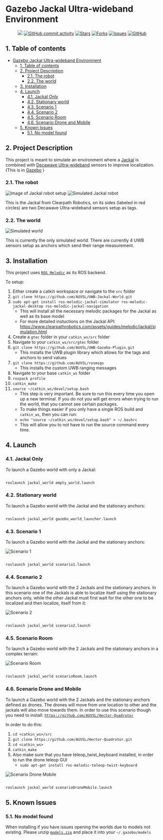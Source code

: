 # Gazebo Jackal Ultra-wideband Environment

<p align="center">
    <a href="https://github.com/AUVSL/UWB-Jackal-World/graphs/contributors" alt="Contributors">
        <img src="https://img.shields.io/github/contributors/AUVSL/UWB-Jackal-World" /></a>
    <a href="https://github.com/AUVSL/UWB-Jackal-World/pulse" alt="Activity">
        <img alt="GitHub commit activity" src="https://img.shields.io/github/commit-activity/m/AUVSL/UWB-Jackal-World"></a>
    <a href="https://github.com/AUVSL/UWB-Jackal-World/stargazers">
        <img alt="Stars" src="https://img.shields.io/github/stars/AUVSL/UWB-Jackal-World"></a>
    <a href="https://github.com/AUVSL/UWB-Jackal-World/network/members">
        <img alt="Forks" src="https://img.shields.io/github/forks/AUVSL/UWB-Jackal-World"></a>
    <a href="https://github.com/AUVSL/UWB-Jackal-World/issues">
        <img alt="Issues" src="https://img.shields.io/github/issues/AUVSL/UWB-Jackal-World"></a>
    <a href="./LICENSE" alt="Activity">
        <img alt="GitHub" src="https://img.shields.io/github/license/AUVSL/UWB-Jackal-World"></a>
</p>

## 1. Table of contents
- [Gazebo Jackal Ultra-wideband Environment](#gazebo-jackal-ultra-wideband-environment)
  - [1. Table of contents](#1-table-of-contents)
  - [2. Project Description](#2-project-description)
    - [2.1. The robot](#21-the-robot)
    - [2.2. The world](#22-the-world)
  - [3. Installation](#3-installation)
  - [4. Launch](#4-launch)
    - [4.1. Jackal Only](#41-jackal-only)
    - [4.2. Stationary world](#42-stationary-world)
    - [4.3. Scenario 1](#43-scenario-1)
    - [4.4. Scenario 2](#44-scenario-2)
    - [4.5. Scenario Room](#45-scenario-room)
    - [4.6. Scenario Drone and Mobile](#46-scenario-drone-and-mobile)
  - [5. Known Issues](#5-known-issues)
    -  [5.1. No model found](#51-no-model-found)


## 2. Project Description

This project is meant to simulate an environment where a [Jackal](https://clearpathrobotics.com/jackal-small-unmanned-ground-vehicle/) is combined with [Decawave Ultra-wideband](https://www.decawave.com/product/mdek1001-deployment-kit/) sensors to improve localization. (This is in [Gazebo](http://gazebosim.org/) )

### 2.1. The robot

![Image of Jackal robot setup](/images/real-robot.jpg)
![Simulated Jackal robot](/images/simulated-robot.jpg)

This is the Jackal from Clearpath Robotics, on its sides (labeled in red circles) are two Decawave Ultra-wideband sensors setup as tags.

### 2.2. The world

![Simulated world](images/default_gzclient_camera(1)-2021-03-02T23_27_44.583334.jpg)

This is currently the only simulated world. There are currently 4 UWB sensors setup as anchors which send their range measurement.

## 3. Installation

This project uses [`ROS Melodic`](http://wiki.ros.org/melodic) as its ROS backend.

To setup:

1. Either create a catkin workspace or navigate to the `src` folder
2. ```git clone https://github.com/AUVSL/UWB-Jackal-World.git```
3. `sudo apt-get install ros-melodic-jackal-simulator ros-melodic-jackal-desktop ros-melodic-jackal-navigation`
   - This will install all the necessary melodic packages for the Jackal as well as its base model
   - For more detailed instuctions on the Jackal API: https://www.clearpathrobotics.com/assets/guides/melodic/jackal/simulation.html
4. Create a `gtec` folder in your `catkin_ws/src` folder
5. Navigate to your `catkin_ws/src/gtec` folder
6. `git clone https://github.com/AUVSL/UWB-Gazebo-Plugin.git`
   - This installs the UWB plugin library which allows for the tags and anchors to send values
7. `git clone https://github.com/AUVSL/rosmsgs`
   - This installs the custom UWB ranging messages
8. Navigate to your base `catkin_ws` folder
9.  `rospack profile`
10. `catkin_make`
11. `source ~/catkin_ws/devel/setup.bash`
    - This step is very important. Be sure to run this every time you open up a new terminal. If you do not you will get errors when trying to run the world, that you cannot see certain packages.
    - To make things easier if you only have a single ROS build and  `catkin_ws`, then you can run: 
    - `echo "source ~/catkin_ws/devel/setup.bash" > ~/.bashrc`
    - This will allow you to not have to run the source command every time.


## 4. Launch

### 4.1. Jackal Only

To launch a Gazebo world with only a Jackal:

```bash

roslaunch jackal_world empty_world.launch
```

### 4.2. Stationary world

To launch a Gazebo world with the Jackal and the stationary anchors:


```bash

roslaunch jackal_world gazebo_world_launcher.launch
```

### 4.3. Scenario 1

To launch a Gazebo world with the Jackal and the stationary anchors:

![Scenario 1](/images/scenario1.png)

```bash

roslaunch jackal_world scenario1.launch
```


### 4.4. Scenario 2

To launch a Gazebo world with the 2 Jackals and the stationary anchors.
In this scenario one of the Jackals is able to localize itself using the stationary anchors only,
while the other Jackal must first wait for the other one to be localized and then localize,
itself from it:

![Scenario 2](/images/scenario2.png)

```bash

roslaunch jackal_world scenario2.launch
```


### 4.5. Scenario Room

To launch a Gazebo world with the 2 Jackals and the stationary anchors in a complex terrain:


![Scenario Room](/images/scenarioRoom.png)

```bash

roslaunch jackal_world scenarioRoom.launch
```

### 4.6. Scenario Drone and Mobile

To launch a Gazebo world with the 2 Jackals and the stationary anchors defined as drones. 
The drones will move from one location to other and the jackals will also move towards them.
In order to use this scenario though you need to install: [`https://github.com/AUVSL/Hector-Quadrotor`](https://github.com/AUVSL/Hector-Quadrotor)

In order to do this:
1. `cd <catkin_ws>/src`
2. `git clone https://github.com/AUVSL/Hector-Quadrotor.git`
3. `cd <catkin_ws>`
4. `catkin_make`
5. Also make sure that you have teleop_twist_keyboard installed, in order to run the drone teleop GUI
    - `sudo apt-get install ros-melodic-teleop-twist-keyboard`

![Scenario Drone Mobile](/images/scenarioDroneMobile.png)

```bash

roslaunch jackal_world scenarioDroneMobile.launch
```

## 5. Known Issues

### 5.1. No model found

When installing if you have issues opening the worlds due to models not existing. Please unzip [`models.zip`](models.zip) and place it into your `~/.gazebo/models`
